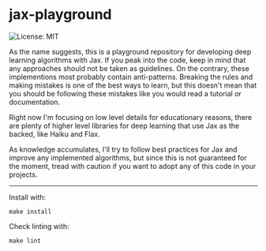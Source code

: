 # jax-playground

![License: MIT](https://img.shields.io/badge/License-MIT-blue.svg)

As the name suggests, this is a playground repository for developing deep learning algorithms with Jax. If you peak into the code, keep in mind that any approaches should not be taken as guidelines. On the contrary, these implementions most probably contain anti-patterns. Breaking the rules and making mistakes is one of the best ways to learn, but this doesn't mean that you should be following these mistakes like you would read a tutorial or documentation.

Right now I'm focusing on low level details for educationary reasons, there are plenty of higher level libraries for deep learning that use Jax as the backed, like Haiku and Flax.

As knowledge accumulates, I'll try to follow best practices for Jax and improve any implemented algorithms, but since this is not guaranteed for the moment, tread with caution if you want to adopt any of this code in your projects.

---

Install with:
```
make install
```

Check linting with:
```
make lint
```
